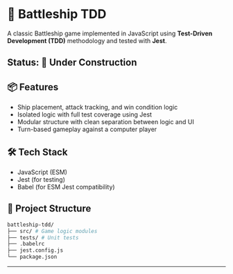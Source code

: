 # 🚢 Battleship TDD

A classic Battleship game implemented in JavaScript using **Test-Driven Development (TDD)** methodology and tested with **Jest**.

## Status: 🚧 Under Construction

## 📦 Features
- Ship placement, attack tracking, and win condition logic
- Isolated logic with full test coverage using Jest
- Modular structure with clean separation between logic and UI
- Turn-based gameplay against a computer player

## 🛠️ Tech Stack
- JavaScript (ESM)
- Jest (for testing)
- Babel (for ESM Jest compatibility)

## 📁 Project Structure
```bash
battleship-tdd/
├── src/ # Game logic modules
├── tests/ # Unit tests
├── .babelrc
├── jest.config.js
└── package.json
```
---